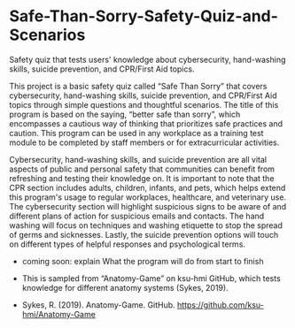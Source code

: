 # Safe-Than-Sorry-Safety-Quiz-and-Scenarios
Safety quiz that tests users' knowledge about cybersecurity, hand-washing skills, suicide prevention, and CPR/First Aid topics. 


This project is a basic safety quiz called “Safe Than Sorry” that covers cybersecurity, hand-washing skills, suicide prevention, and CPR/First Aid topics through simple questions and thoughtful scenarios. The title of this program is based on the saying, “better safe than sorry”, which encompasses a cautious way of thinking that prioritizes safe practices and caution. This program can be used in any workplace as a training test module to be completed by staff members or for extracurricular activities. 

Cybersecurity, hand-washing skills, and suicide prevention are all vital aspects of public and personal safety that communities can benefit from refreshing and testing their knowledge on. It is important to note that the CPR section includes adults, children, infants, and pets, which helps extend this program's usage to regular workplaces, healthcare, and veterinary use. The cybersecurity section will highlight suspicious signs to be aware of and different plans of action for suspicious emails and contacts. The hand washing will focus on techniques and washing etiquette to stop the spread of germs and sicknesses. Lastly, the suicide prevention options will touch on different types of helpful responses and psychological terms.

 - coming soon: explain What the program will do from start to finish






- This is sampled from “Anatomy-Game” on ksu-hmi GitHub, which tests knowledge for different anatomy systems (Sykes, 2019). 
- Sykes, R. (2019). Anatomy-Game. GitHub. https://github.com/ksu-hmi/Anatomy-Game
